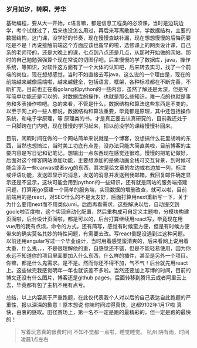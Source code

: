 ### 岁月如汐，转瞬，芳华
基础编程，要从大一开始，c语言嘛，都是信息工程类的必须课，当时是边玩边学，考个试就过了，后来也没怎么用过，再后来写离散数学，学数据结构，主要的数据结构，这门课，没学好的节奏，现在慢慢查缺补漏，现在想想慢慢的后悔药要吃是不是！再说接触前端这个方面应该也蛮早的啦，选修课上的网页设计课，自己系的老师带的，还是大晚上的课，七点到八点还是几点，从那时开始做的网站，那时的自己勉勉强强算个现在常说的切图仔吧，后来慢慢的学了数据库，java，操作系统，等知识，对软件这方面有了一个大体的认知吧，后来转去实习，找了一个前端的岗位，现在想想感觉，当时不如直接去写java，这么说的一个理由是，现在的前端越来越像后端啦，越来越健全，包括语言，框架，各种标准都在不断完善，不断扩充，目前也正在看golang和python的一些内容，虽然了解还是太深，但是写写简单功能还是可以的，对数据库的操作，也就是那么些知识，难一点的也就是事务和多表操作啦吧。总的来看，不管是什么，数据结构和算法这些东西是不变的，以至于网上的一些人都说，数据结构和算法重要，毕竟都是原理，其中还包括操作系统，和电子学原理，等 原理类的书，才是真正要去认真研究的，目前我还处于一只脚跨在门内吧，现在慢慢的学习起来，把以前没学的课给慢慢补回来。

目前，闲暇时间在做的一个网站简单来说就是一个博客，没想搞什么花里胡哨的东西，当然也想搞过，当时美工功底有点差，没办法只能大简直美啦，目前博客的主要内容是写日记和记笔记，想输出一点东西现在感觉还很难。慢慢的把笔记做好，后面对这个博客网站添加功能，主要想添加的是做动画全栈可交互背景，到时候可能会涉及一些canvas或者svg的东西，其次是给文章的左边或右边加一列，标注或评语功能，发送即显示的消息，发送的消息并发送到我邮箱，我回复邮件确定显示还是不显示，这块可能会用到python的一些知识，还有就是网站的服务端搭建问题，打算用go搭建一个简单的服务端，实现数据的增删改查，就可以啦，目前前端用的是react，对SEO什么的不是太友好，后面打算用next重新写一下，关于为什么要用next而不用类似umi，后面再看需求，这些解决以后，自动提交到goole啦百度啦，这个实现自动化配置，然后重构成可自定义主题啦，分模块构建页面啦，后台设计页面啦，都是可以的，后台打算继续用react写，毕竟现在用vue用的我有点烦，命令的方式，还有简写，感觉有时候蛮方便，但是有时候方便带来的确实莫名其妙的特性问题，有需要去改。写react倒是没遇到过这种问题。以前还用angular写过一个毕业设计，当时用着感觉蛮清爽的，后来看网上说用着太重，什么鬼，，，不是很理解他的重，自感觉还不错，但是不能轻易使用，因为你永远不知道你的项目里面要加入什么东西，什么样的插件，甚至是另外一个项目。你嘛，都是什么鬼需求。是不是。然而你还不得不加，气不气！后台就先用react上。这些做完我感觉明年一年也就该差不多啦。当然还要加上写博的时间，目前的博文还没有什么图片，博客还是github pages，后面转移到腾讯云或者阿里云上去，毕竟都有包了主机不用有点亏。

总结，以上内容属于严重跑题，在此仅代表我个人对以后的自己表达自此跑题的严重性，报以深深的歉意！原本想说 你嘛时间过得真快，这都9102年1月17啦 真快，由衷的感叹。田径赛场上，第一名不一定是跑的最精彩的，但一定是跑的最快的！



> 写着玩意真的很费时间 不知不觉都一点啦，睡觉睡觉。 杭州 阴有雨，时间凌晨1点左右